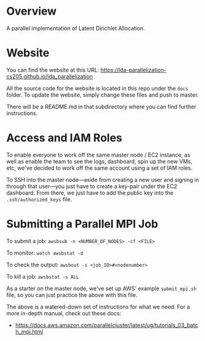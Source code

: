 # Overview
A parallel implementation of Latent Dirichlet Allocation.

# Website
You can find the website at this URL:
https://lda-parallelization-cs205.github.io/lda_parallelization

All the source code for the website is located in this repo under the `docs` folder. To update the website, simply change these files and push to master.

There will be a README.md in that subdirectory where you can find further instructions.

# Access and IAM Roles
To enable everyone to work off the same master node / EC2 instance, as well as enable the team to see the logs, dashboard, spin up the new VMs, etc, we've decided to work off the same account using a set of IAM roles.

To SSH into the master node––aside from creating a new user and signing in through that user––you just have to create a key-pair under the EC2 dashboard. From there, we just have to add the public key into the `.ssh/authorized_keys` file.

# Submitting a Parallel MPI Job
To submit a job:
`awsbsub -n <NUMBER_OF_NODES> -cf <FILE>`

To monitor:
`watch awsbstat -d`

To check the output:
`awsbout -s <job_ID>#<nodenumber>`

To kill a job:
`awsbstat -s ALL`

As a starter on the master node, we've set up AWS' example `submit_mpi.sh` file, so you can just practice the above with this file.

The above is a watered-down set of instructions for what we need. For a more in-depth manual, check out these docs:
- https://docs.aws.amazon.com/parallelcluster/latest/ug/tutorials_03_batch_mpi.html
